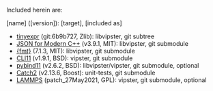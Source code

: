 Included herein are:

[name] ([version]): [target], [included as]
- [tinyexpr](https://github.com/codeplea/tinyexpr) (git:6b9b727, Zlib): libvipster, git subtree
- [JSON for Modern C++](https://github.com/nlohmann/json) (v3.9.1, MIT): libvipster, git submodule
- [{fmt}](https://github.com/fmtlib/fmt) (7.1.3, MIT): libvipster, git submodule
- [CLI11](https://github.com/CLIUtils/CLI11) (v1.9.1, BSD): vipster, git submodule
- [pybind11](https://github.com/pybind/pybind11) (v2.6.2, BSD): libvipster/vipster, git submodule, optional
- [Catch2](https://github.com/catchorg/Catch2) (v2.13.6, Boost): unit-tests, git submodule
- [LAMMPS](https://lammps.sandia.gov) (patch_27May2021, GPL): vipster, git submodule, optional
